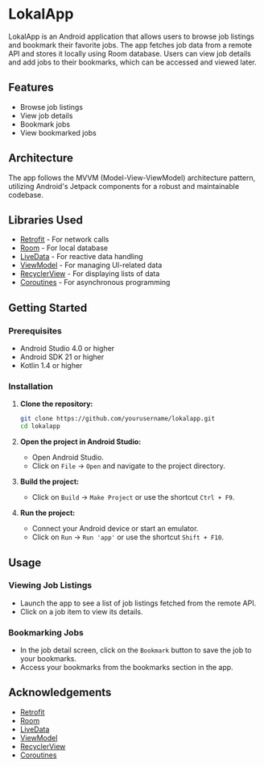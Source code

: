 # LokalApp

LokalApp is an Android application that allows users to browse job listings and bookmark their favorite jobs. The app fetches job data from a remote API and stores it locally using Room database. Users can view job details and add jobs to their bookmarks, which can be accessed and viewed later.

## Features

- Browse job listings
- View job details
- Bookmark jobs
- View bookmarked jobs

## Architecture

The app follows the MVVM (Model-View-ViewModel) architecture pattern, utilizing Android's Jetpack components for a robust and maintainable codebase. 

## Libraries Used

- [Retrofit](https://square.github.io/retrofit/) - For network calls
- [Room](https://developer.android.com/jetpack/androidx/releases/room) - For local database
- [LiveData](https://developer.android.com/topic/libraries/architecture/livedata) - For reactive data handling
- [ViewModel](https://developer.android.com/topic/libraries/architecture/viewmodel) - For managing UI-related data
- [RecyclerView](https://developer.android.com/guide/topics/ui/layout/recyclerview) - For displaying lists of data
- [Coroutines](https://developer.android.com/kotlin/coroutines) - For asynchronous programming

## Getting Started

### Prerequisites

- Android Studio 4.0 or higher
- Android SDK 21 or higher
- Kotlin 1.4 or higher

### Installation

1. **Clone the repository:**
    ```bash
    git clone https://github.com/yourusername/lokalapp.git
    cd lokalapp
    ```

2. **Open the project in Android Studio:**
    - Open Android Studio.
    - Click on `File` -> `Open` and navigate to the project directory.

3. **Build the project:**
    - Click on `Build` -> `Make Project` or use the shortcut `Ctrl + F9`.

4. **Run the project:**
    - Connect your Android device or start an emulator.
    - Click on `Run` -> `Run 'app'` or use the shortcut `Shift + F10`.



## Usage

### Viewing Job Listings

- Launch the app to see a list of job listings fetched from the remote API.
- Click on a job item to view its details.

### Bookmarking Jobs

- In the job detail screen, click on the `Bookmark` button to save the job to your bookmarks.
- Access your bookmarks from the bookmarks section in the app.



## Acknowledgements

- [Retrofit](https://square.github.io/retrofit/)
- [Room](https://developer.android.com/jetpack/androidx/releases/room)
- [LiveData](https://developer.android.com/topic/libraries/architecture/livedata)
- [ViewModel](https://developer.android.com/topic/libraries/architecture/viewmodel)
- [RecyclerView](https://developer.android.com/guide/topics/ui/layout/recyclerview)
- [Coroutines](https://developer.android.com/kotlin/coroutines)
